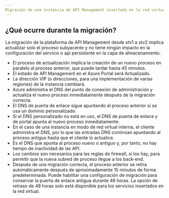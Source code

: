 ```yaml
---
Migración de una instancia de API Management insertada en la red virtual hospedada en la plataforma stv1 a stv2
---
```


## ¿Qué ocurre durante la migración?

La migración de la plataforma de API Management desde stv1 a stv2 implica actualizar solo el proceso subyacente y no tiene ningún impacto en la configuración del servicio o api persistente en la capa de almacenamiento.

- El proceso de actualización implica la creación de un nuevo proceso en paralelo al proceso anterior, que puede tardar hasta 45 minutos.
- El estado de API Management en el Azure Portal será Actualizado.
- La dirección VIP (o direcciones, para una implementación de varias regiones) de la instancia cambiará.
- Azure administra el DNS del punto de conexión de administración y actualiza el nuevo proceso inmediatamente después de la migración correcta.
- El DNS de puerta de enlace sigue apuntando al proceso anterior si se usa un dominio personalizado.
- Si el DNS personalizado no está en uso, el DNS de puerta de enlace y de portal apunta al nuevo proceso inmediatamente.
- En el caso de una instancia en modo de red virtual interna, el cliente administra el DNS, por lo que las entradas DNS continúan apuntando al proceso antiguo hasta que el cliente lo actualice.
- Es el DNS que apunta al proceso nuevo o antiguo y, por tanto, no hay tiempo de inactividad de las API.
- Los cambios son necesarios para las reglas de firewall, si los hay, para permitir que la nueva subred de proceso llegue a los back-end.
- Después de una migración correcta, el proceso anterior se retira automáticamente después de aproximadamente 15 minutos de forma predeterminada. Puede habilitar una configuración de migración para conservar la puerta de enlace antigua durante 48 horas. La opción de retraso de 48 horas solo está disponible para los servicios insertados en la red virtual.
